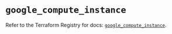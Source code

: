 # `google_compute_instance`

Refer to the Terraform Registry for docs: [`google_compute_instance`](https://registry.terraform.io/providers/hashicorp/google/6.21.0/docs/resources/compute_instance).
